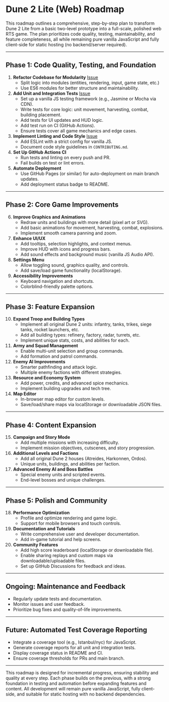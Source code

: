 # Dune 2 Lite (Web) Roadmap

This roadmap outlines a comprehensive, step-by-step plan to transform Dune 2 Lite from a basic two-level prototype into a full-scale, polished web RTS game. The plan prioritizes code quality, testing, maintainability, and feature completeness, all while remaining pure vanilla JavaScript and fully client-side for static hosting (no backend/server required).

---

## Phase 1: Code Quality, Testing, and Foundation

1. **Refactor Codebase for Modularity** [Issue](https://github.com/OfirYaron/dune2-web/issues/4)
   - Split logic into modules (entities, rendering, input, game state, etc.)
   - Use ES6 modules for better structure and maintainability.
2. **Add Unit and Integration Tests** [Issue](https://github.com/OfirYaron/dune2-web/issues/6)
   - Set up a vanilla JS testing framework (e.g., Jasmine or Mocha via CDN).
   - Write tests for core logic: unit movement, harvesting, combat, building placement.
   - Add tests for UI updates and HUD logic.
   - Add test run on CI (GitHub Actions).
   - Ensure tests cover all game mechanics and edge cases.
3. **Implement Linting and Code Style** [Issue](https://github.com/OfirYaron/dune2-web/issues/8)
   - Add ESLint with a strict config for vanilla JS.
   - Document code style guidelines in `CONTRIBUTING.md`.
4. **Set Up GitHub Actions CI**
   - Run tests and linting on every push and PR.
   - Fail builds on test or lint errors.
5. **Automate Deployment**
   - Use GitHub Pages (or similar) for auto-deployment on main branch updates.
   - Add deployment status badge to README.

---

## Phase 2: Core Game Improvements

6. **Improve Graphics and Animations**
   - Redraw units and buildings with more detail (pixel art or SVG).
   - Add basic animations for movement, harvesting, combat, explosions.
   - Implement smooth camera panning and zoom.
7. **Enhance UI/UX**
   - Add tooltips, selection highlights, and context menus.
   - Improve HUD with icons and progress bars.
   - Add sound effects and background music (vanilla JS Audio API).
8. **Settings Menu**
   - Allow toggling sound, graphics quality, and controls.
   - Add save/load game functionality (localStorage).
9. **Accessibility Improvements**
   - Keyboard navigation and shortcuts.
   - Colorblind-friendly palette options.

---

## Phase 3: Feature Expansion

10. **Expand Troop and Building Types**
    - Implement all original Dune 2 units: infantry, tanks, trikes, siege tanks, rocket launchers, etc.
    - Add all building types: refinery, factory, radar, turrets, etc.
    - Implement unique stats, costs, and abilities for each.
11. **Army and Squad Management**
    - Enable multi-unit selection and group commands.
    - Add formation and patrol commands.
12. **Enemy AI Improvements**
    - Smarter pathfinding and attack logic.
    - Multiple enemy factions with different strategies.
13. **Resource and Economy System**
    - Add power, credits, and advanced spice mechanics.
    - Implement building upgrades and tech tree.
14. **Map Editor**
    - In-browser map editor for custom levels.
    - Save/load/share maps via localStorage or downloadable JSON files.

---

## Phase 4: Content Expansion

15. **Campaign and Story Mode**
    - Add multiple missions with increasing difficulty.
    - Implement mission objectives, cutscenes, and story progression.
16. **Additional Levels and Factions**
    - Add all original Dune 2 houses (Atreides, Harkonnen, Ordos).
    - Unique units, buildings, and abilities per faction.
17. **Advanced Enemy AI and Boss Battles**
    - Special enemy units and scripted events.
    - End-level bosses and unique challenges.

---

## Phase 5: Polish and Community

18. **Performance Optimization**
    - Profile and optimize rendering and game logic.
    - Support for mobile browsers and touch controls.
19. **Documentation and Tutorials**
    - Write comprehensive user and developer documentation.
    - Add in-game tutorial and help screens.
20. **Community Features**
    - Add high score leaderboard (localStorage or downloadable file).
    - Enable sharing replays and custom maps via downloadable/uploadable files.
    - Set up GitHub Discussions for feedback and ideas.

---

## Ongoing: Maintenance and Feedback

- Regularly update tests and documentation.
- Monitor issues and user feedback.
- Prioritize bug fixes and quality-of-life improvements.

---

## Future: Automated Test Coverage Reporting

- Integrate a coverage tool (e.g., Istanbul/nyc) for JavaScript.
- Generate coverage reports for all unit and integration tests.
- Display coverage status in README and CI.
- Ensure coverage thresholds for PRs and main branch.

---

This roadmap is designed for incremental progress, ensuring stability and quality at every step. Each phase builds on the previous, with a strong foundation in testing and automation before expanding features and content. All development will remain pure vanilla JavaScript, fully client-side, and suitable for static hosting with no backend dependencies.
